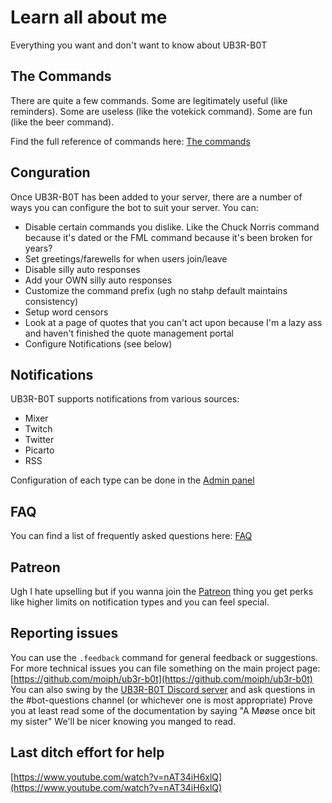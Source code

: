 ﻿# Learn all about me

Everything you want and don't want to know about UB3R-B0T

## The Commands

There are quite a few commands. Some are legitimately useful (like reminders). Some are useless (like the votekick command). Some are fun (like the beer command).

Find the full reference of commands here: [The commands](commands.md)


## Conguration

Once UB3R-B0T has been added to your server, there are a number of ways you can configure the bot to suit your server.
You can:
- Disable certain commands you dislike. Like the Chuck Norris command because it's dated or the FML command because it's been broken for years?
- Set greetings/farewells for when users join/leave
- Disable silly auto responses
- Add your OWN silly auto responses
- Customize the command prefix (ugh no stahp default maintains consistency)
- Setup word censors
- Look at a page of quotes that you can't act upon because I'm a lazy ass and haven't finished the quote management portal
- Configure Notifications (see below)


## Notifications

UB3R-B0T supports notifications from various sources:
- Mixer
- Twitch
- Twitter
- Picarto
- RSS

Configuration of each type can be done in the [Admin panel](https://ub3r-b0t.com/admin)


## FAQ

You can find a list of frequently asked questions here: [FAQ](faq.md)


## Patreon

Ugh I hate upselling but if you wanna join the [Patreon](https://www.patreon.com/ub3rb0t) thing you get perks like higher limits on notification types and you can feel special.


## Reporting issues

You can use the `.feedback` command for general feedback or suggestions. For more technical issues you can file something on the main project page: [https://github.com/moiph/ub3r-b0t](https://github.com/moiph/ub3r-b0t)
You can also swing by the [UB3R-B0T Discord server](https://discord.gg/0t6waxpRf4xvyNHj) and ask questions in the #bot-questions channel (or whichever one is most appropriate)
Prove you at least read some of the documentation by saying "A Møøse once bit my sister"
We'll be nicer knowing you manged to read.


## Last ditch effort for help
[https://www.youtube.com/watch?v=nAT34iH6xlQ](https://www.youtube.com/watch?v=nAT34iH6xlQ)